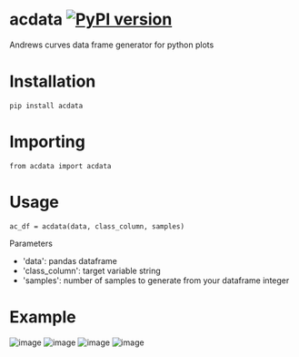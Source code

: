 # acdata [![PyPI version](https://badge.fury.io/py/acdata.svg)](https://badge.fury.io/py/acdata)
Andrews curves data frame generator for python plots
# Installation 
```
pip install acdata
```
# Importing
```
from acdata import acdata
```
# Usage
```
ac_df = acdata(data, class_column, samples)
```

Parameters
- 'data': pandas dataframe
- 'class_column': target variable string
- 'samples': number of samples to generate from your dataframe integer

# Example
![image](https://user-images.githubusercontent.com/61998370/200385554-7983c82c-a162-4e63-a173-792532e77200.png)
![image](https://user-images.githubusercontent.com/61998370/200385667-56aedab2-0ddd-4923-9e50-b8cbc957f98f.png)
![image](https://user-images.githubusercontent.com/61998370/200385738-fa12eab0-8cc0-4df5-8ffa-42cf7d7e6587.png)
![image](https://user-images.githubusercontent.com/61998370/200385776-6b6a38a1-3c5b-4a4f-bd3b-07cf0a3dee68.png)


